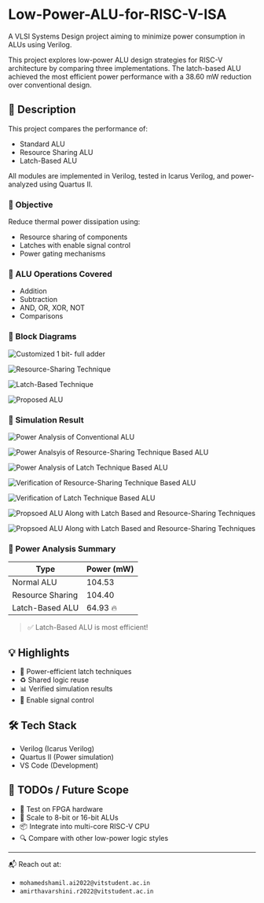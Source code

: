 # Low-Power-ALU-for-RISC-V-ISA

A VLSI Systems Design project aiming to minimize power consumption in ALUs using Verilog.

This project explores low-power ALU design strategies for RISC-V architecture by comparing three implementations. The latch-based ALU achieved the most efficient power performance with a 38.60 mW reduction over conventional design.

## 📘 Description

This project compares the performance of:
- Standard ALU
- Resource Sharing ALU
- Latch-Based ALU

All modules are implemented in Verilog, tested in Icarus Verilog, and power-analyzed using Quartus II.

### 🔎 Objective

Reduce thermal power dissipation using:
- Resource sharing of components
- Latches with enable signal control
- Power gating mechanisms

### 🧪 ALU Operations Covered

- Addition
- Subtraction
- AND, OR, XOR, NOT
- Comparisons

### 🧪 Block Diagrams

![Customized 1 bit- full adder](![image](https://github.com/user-attachments/assets/c1fb1d93-aa74-4fd5-bcd9-588d6fd75d98))

![Resource-Sharing Technique](![image](https://github.com/user-attachments/assets/8025cf80-b6b9-4516-93cc-26eb5ba09934))

![Latch-Based Technique](![image](https://github.com/user-attachments/assets/8861cfbe-a35a-490b-97d4-12f271d19ace))

![Proposed ALU](![image](https://github.com/user-attachments/assets/1bf2a72f-a829-4e16-9b80-4ec170d44919))

### 🧪 Simulation Result

![Power Analysis of Conventional ALU](![image](https://github.com/user-attachments/assets/e6c66328-9020-4d4a-aec3-64b7e5903058))

![Power Analsyis of Resource-Sharing Technique Based ALU](![image](https://github.com/user-attachments/assets/41bf34cd-4627-40af-8b7f-db98dc9b15cc))

![Power Analysis of Latch Technique Based ALU](![image](https://github.com/user-attachments/assets/f1dbbada-44ad-4bf1-b3f1-1ed9b766da3f))

![Verification of Resource-Sharing Technique Based ALU](![image](https://github.com/user-attachments/assets/2bc7642b-cf99-4136-9e34-76c076b50f2e))

![Verification of Latch Technique Based ALU](![image](https://github.com/user-attachments/assets/76112bf6-444f-4ac6-a0bc-d5ddcec258a5))

![Propsoed ALU Along with Latch Based and Resource-Sharing Techniques](![image](https://github.com/user-attachments/assets/d12c9772-5478-41c7-9347-9d7a7c3d7410))

![Propsoed ALU Along with Latch Based and Resource-Sharing Techniques](![image](https://github.com/user-attachments/assets/f07fde62-b2f0-4001-adf0-bea1f735fa4c))



### 🔋 Power Analysis Summary

| Type              | Power (mW) |
|-------------------|------------|
| Normal ALU        | 104.53     |
| Resource Sharing  | 104.40     |
| Latch-Based ALU   | 64.93 🔥   |

> ✅ Latch-Based ALU is most efficient!

## 💡 Highlights

- 🔌 Power-efficient latch techniques
- ♻️ Shared logic reuse
- 📊 Verified simulation results
- 🔐 Enable signal control

## 🛠️ Tech Stack

- Verilog (Icarus Verilog)
- Quartus II (Power simulation)
- VS Code (Development)

## 🚧 TODOs / Future Scope

- 🧱 Test on FPGA hardware
- 📏 Scale to 8-bit or 16-bit ALUs
- 📦 Integrate into multi-core RISC-V CPU
- 🔍 Compare with other low-power logic styles

---

📬 Reach out at:
- `mohamedshamil.ai2022@vitstudent.ac.in`
- `amirthavarshini.r2022@vitstudent.ac.in`

